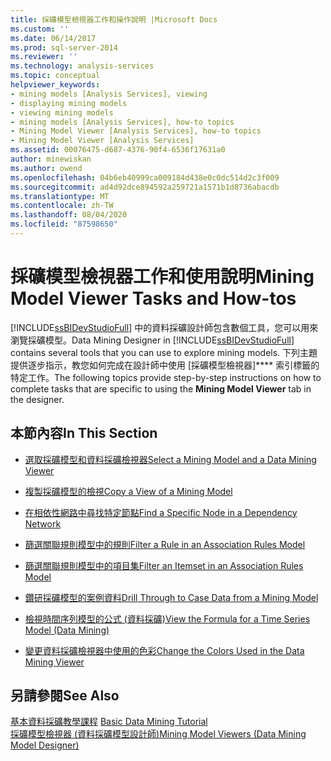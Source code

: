 ```yaml
---
title: 採礦模型檢視器工作和操作說明 |Microsoft Docs
ms.custom: ''
ms.date: 06/14/2017
ms.prod: sql-server-2014
ms.reviewer: ''
ms.technology: analysis-services
ms.topic: conceptual
helpviewer_keywords:
- mining models [Analysis Services], viewing
- displaying mining models
- viewing mining models
- mining models [Analysis Services], how-to topics
- Mining Model Viewer [Analysis Services], how-to topics
- Mining Model Viewer [Analysis Services]
ms.assetid: 00076475-d687-4376-90f4-6536f17631a0
author: minewiskan
ms.author: owend
ms.openlocfilehash: 04b6eb40999ca009184d438e0c0dc514d2c3f009
ms.sourcegitcommit: ad4d92dce894592a259721a1571b1d8736abacdb
ms.translationtype: MT
ms.contentlocale: zh-TW
ms.lasthandoff: 08/04/2020
ms.locfileid: "87598650"
---
```

# <a name="mining-model-viewer-tasks-and-how-tos"></a><span data-ttu-id="aef73-102">採礦模型檢視器工作和使用說明</span><span class="sxs-lookup"><span data-stu-id="aef73-102">Mining Model Viewer Tasks and How-tos</span></span>
  <span data-ttu-id="aef73-103">[!INCLUDE[ssBIDevStudioFull](../../includes/ssbidevstudiofull-md.md)] 中的資料採礦設計師包含數個工具，您可以用來瀏覽採礦模型。</span><span class="sxs-lookup"><span data-stu-id="aef73-103">Data Mining Designer in [!INCLUDE[ssBIDevStudioFull](../../includes/ssbidevstudiofull-md.md)] contains several tools that you can use to explore mining models.</span></span> <span data-ttu-id="aef73-104">下列主題提供逐步指示，教您如何完成在設計師中使用 [採礦模型檢視器]\*\*\*\* 索引標籤的特定工作。</span><span class="sxs-lookup"><span data-stu-id="aef73-104">The following topics provide step-by-step instructions on how to complete tasks that are specific to using the **Mining Model Viewer** tab in the designer.</span></span>  
  
## <a name="in-this-section"></a><span data-ttu-id="aef73-105">本節內容</span><span class="sxs-lookup"><span data-stu-id="aef73-105">In This Section</span></span>  
  
-   [<span data-ttu-id="aef73-106">選取採礦模型和資料採礦檢視器</span><span class="sxs-lookup"><span data-stu-id="aef73-106">Select a Mining Model and a Data Mining Viewer</span></span>](select-a-mining-model-and-a-data-mining-viewer.md)  
  
-   [<span data-ttu-id="aef73-107">複製採礦模型的檢視</span><span class="sxs-lookup"><span data-stu-id="aef73-107">Copy a View of a Mining Model</span></span>](copy-a-view-of-a-mining-model.md)  
  
-   [<span data-ttu-id="aef73-108">在相依性網路中尋找特定節點</span><span class="sxs-lookup"><span data-stu-id="aef73-108">Find a Specific Node in a Dependency Network</span></span>](find-a-specific-node-in-a-dependency-network.md)  
  
-   [<span data-ttu-id="aef73-109">篩選關聯規則模型中的規則</span><span class="sxs-lookup"><span data-stu-id="aef73-109">Filter a Rule in an Association Rules Model</span></span>](filter-a-rule-in-an-association-rules-model.md)  
  
-   [<span data-ttu-id="aef73-110">篩選關聯規則模型中的項目集</span><span class="sxs-lookup"><span data-stu-id="aef73-110">Filter an Itemset in an Association Rules Model</span></span>](filter-an-itemset-in-an-association-rules-model.md)  
  
-   [<span data-ttu-id="aef73-111">鑽研採礦模型的案例資料</span><span class="sxs-lookup"><span data-stu-id="aef73-111">Drill Through to Case Data from a Mining Model</span></span>](drill-through-to-case-data-from-a-mining-model.md)  
  
-   [<span data-ttu-id="aef73-112">檢視時間序列模型的公式 &#40;資料採礦&#41;</span><span class="sxs-lookup"><span data-stu-id="aef73-112">View the Formula for a Time Series Model &#40;Data Mining&#41;</span></span>](view-the-formula-for-a-time-series-model-data-mining.md)  
  
-   [<span data-ttu-id="aef73-113">變更資料採礦檢視器中使用的色彩</span><span class="sxs-lookup"><span data-stu-id="aef73-113">Change the Colors Used in the Data Mining Viewer</span></span>](change-the-colors-used-in-the-data-mining-viewer.md)  
  
## <a name="see-also"></a><span data-ttu-id="aef73-114">另請參閱</span><span class="sxs-lookup"><span data-stu-id="aef73-114">See Also</span></span>  
 <span data-ttu-id="aef73-115">[基本資料採礦教學課程](../../tutorials/basic-data-mining-tutorial.md) </span><span class="sxs-lookup"><span data-stu-id="aef73-115">[Basic Data Mining Tutorial](../../tutorials/basic-data-mining-tutorial.md) </span></span>  
 [<span data-ttu-id="aef73-116">採礦模型檢視器 &#40;資料採礦模型設計師&#41;</span><span class="sxs-lookup"><span data-stu-id="aef73-116">Mining Model Viewers &#40;Data Mining Model Designer&#41;</span></span>](../mining-model-viewers-data-mining-model-designer.md)  
  
  
